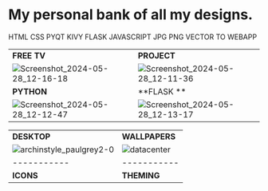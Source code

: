 # My personal bank of all my designs.
HTML CSS PYQT KIVY FLASK JAVASCRIPT JPG PNG VECTOR TO WEBAPP

|             |             |
| ----------- | ----------- |
| **FREE TV** | **PROJECT** |
| ![Screenshot_2024-05-28_12-16-18](https://github.com/duguayworld/images/assets/153779837/cb761302-ff56-4ff0-bdb1-a27f5fcc1ef8) | ![Screenshot_2024-05-28_12-11-36](https://github.com/duguayworld/images/assets/153779837/b4f8c708-6ed0-4543-824c-5f9e3e04d030) |
| **PYTHON** | **FLASK ** |
| ![Screenshot_2024-05-28_12-12-47](https://github.com/duguayworld/images/assets/153779837/ce444e83-0300-4ba1-a69c-cda7acb3f72c) | ![Screenshot_2024-05-28_12-13-17](https://github.com/duguayworld/images/assets/153779837/4e9e242c-37c2-438f-8a63-1182e1ee6443) |


|             |             |
| ----------- | ----------- |
| **DESKTOP** | **WALLPAPERS** |
| ![archinstyle_paulgrey2-0](https://github.com/duguayworld/images/assets/153779837/f0d6e46c-0521-4769-981c-7fd8b553c943) | ![datacenter](https://github.com/duguayworld/images/assets/153779837/38145f3f-dc8f-467c-9138-8a4c4b2bdbda) |
| ----------- | ----------- |
| **ICONS** | **THEMING** |
